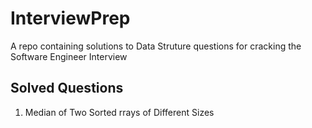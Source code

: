 # InterviewPrep
A repo containing solutions to Data Struture questions for cracking the Software Engineer Interview

## Solved Questions
<ol>
  <li>Median of Two Sorted rrays of Different Sizes</li>
</ol>
